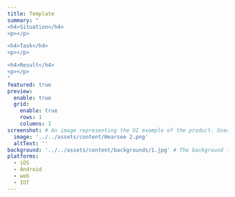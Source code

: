 ```yaml
---
title: Template
summary: "
<h4>Situation</h4>
<p></p>

<h4>Task</h4>
<p></p>

<h4>Result</h4>  
<p></p>
"
featured: true
preview:
  enable: true
  grid:
    enable: true
    rows: 1
    columns: 1
screenshot: # An image representing the UI example of the product. Used in preview cards
  image: '../../assets/content/Hearsee 2.png'
  altText: ''
background: '../../assets/content/backgrounds/1.jpg' # The background image used for preview cards
platforms:
  - iOS
  - Android
  - web
  - IOT
---
```

